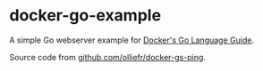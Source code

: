 # docker-go-example

A simple Go webserver example for [Docker's Go Language Guide](https://docs.docker.com/language/golang/).

Source code from [github.com/olliefr/docker-gs-ping](https://github.com/olliefr/docker-gs-ping).
